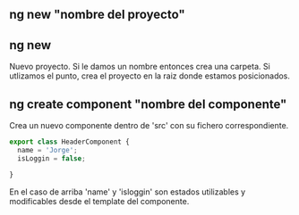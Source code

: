## ng new "nombre del proyecto"
## ng new
Nuevo proyecto. Si le damos un nombre entonces crea una carpeta. Si utlizamos el punto, crea el proyecto en la raiz donde estamos posicionados.

## ng create component "nombre del componente"

Crea un nuevo componente dentro de 'src' con su fichero correspondiente.

```js
export class HeaderComponent {
  name = 'Jorge';
  isLoggin = false;

}
```

En el caso de arriba 'name' y 'isloggin' son estados utilizables y modificables desde el template del componente.